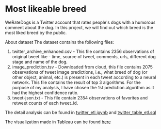 # Most likeable breed
WeRateDogs is a Twitter account that rates people's dogs with a humorous comment about the dog. In this project, we will find out which breed is the most liked breed by the public.

About dataset
The dataset contains the following files:
1. twitter_archive_enhanced.csv - This file contains 2356 observations of original tweet
like - time, source of tweet, comments, urls, different dog stage and name of the dog.
2. image_prediction.tsv - Downloaded from cloud, this file contains 2075 observations of
tweet image predictions, i.e., what breed of dog (or other object, animal, etc.) is present in each tweet according to a neural network. This file contains the result of top 3 algorithms. For the purpose of my analysis, I have chosen the 1st prediction algorithm as it had the highest confidence ratio.
3. tweet-json.txt -  This file contain 2354 observations of favorites and retweet counts of each tweet_id.

The detail analysis can be found in [twitter_etl.ipynb](https://github.com/jainsoniya/twitter_dogs_rating/blob/master/twitter_etl.ipynb) and [twitter_table_etl.sql](https://github.com/jainsoniya/twitter_dogs_rating/blob/master/twitter_table_ETL.sql) 

The visualization made in Tableau can be found [here](https://public.tableau.com/profile/soniya4758#!/vizhome/TwitterWeRateDogs/Dashboard2)

